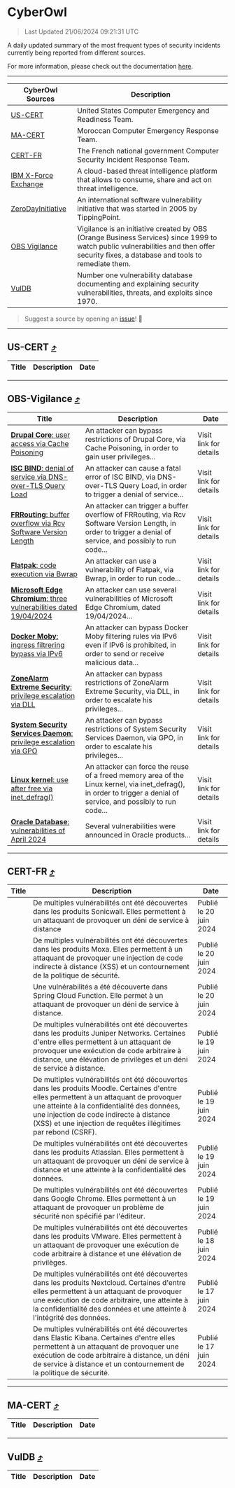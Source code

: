 
 <div id='top'></div>

# CyberOwl

 > Last Updated 21/06/2024 09:21:31 UTC
 
 A daily updated summary of the most frequent types of security incidents currently being reported from different sources.
 
 For more information, please check out the documentation [here](./docs/README.md).
 
 ---
 |CyberOwl Sources|Description|
 |---|---|
 |[US-CERT](#us-cert-arrow_heading_up)|United States Computer Emergency and Readiness Team.|
 |[MA-CERT](#ma-cert-arrow_heading_up)|Moroccan Computer Emergency Response Team.|
 |[CERT-FR](#cert-fr-arrow_heading_up)|The French national government Computer Security Incident Response Team.|
 |[IBM X-Force Exchange](#ibmcloud-arrow_heading_up)|A cloud-based threat intelligence platform that allows to consume, share and act on threat intelligence.|
 |[ZeroDayInitiative](#zerodayinitiative-arrow_heading_up)|An international software vulnerability initiative that was started in 2005 by TippingPoint.|
 |[OBS Vigilance](#obs-vigilance-arrow_heading_up)|Vigilance is an initiative created by OBS (Orange Business Services) since 1999 to watch public vulnerabilities and then offer security fixes, a database and tools to remediate them.|
 |[VulDB](#vuldb-arrow_heading_up)|Number one vulnerability database documenting and explaining security vulnerabilities, threats, and exploits since 1970.|
 
 > Suggest a source by opening an [issue](https://github.com/karimhabush/cyberowl/issues)! :raised_hands:
 ---

## US-CERT [:arrow_heading_up:](#cyberowl)

 |Title|Description|Date|
 |---|---|---|
 
 ---

## OBS-Vigilance [:arrow_heading_up:](#cyberowl)

 |Title|Description|Date|
 |---|---|---|
 |[<a href="https://vigilance.fr/vulnerability/Drupal-Core-user-access-via-Cache-Poisoning-42358" class="noirorange"><b>Drupal Core</b>: user access via Cache Poisoning</a>](https://vigilance.fr/vulnerability/Drupal-Core-user-access-via-Cache-Poisoning-42358)|An attacker can bypass restrictions of Drupal Core, via Cache Poisoning, in order to gain user privileges...|Visit link for details|
 |[<a href="https://vigilance.fr/vulnerability/ISC-BIND-denial-of-service-via-DNS-over-TLS-Query-Load-42339" class="noirorange"><b>ISC BIND</b>: denial of service via DNS-over-TLS Query Load</a>](https://vigilance.fr/vulnerability/ISC-BIND-denial-of-service-via-DNS-over-TLS-Query-Load-42339)|An attacker can cause a fatal error of ISC BIND, via DNS-over-TLS Query Load, in order to trigger a denial of service...|Visit link for details|
 |[<a href="https://vigilance.fr/vulnerability/FRRouting-buffer-overflow-via-Rcv-Software-Version-Length-42334" class="noirorange"><b>FRRouting</b>: buffer overflow via Rcv Software Version Length</a>](https://vigilance.fr/vulnerability/FRRouting-buffer-overflow-via-Rcv-Software-Version-Length-42334)|An attacker can trigger a buffer overflow of FRRouting, via Rcv Software Version Length, in order to trigger a denial of service, and possibly to run code...|Visit link for details|
 |[<a href="https://vigilance.fr/vulnerability/Flatpak-code-execution-via-Bwrap-44113" class="noirorange"><b>Flatpak</b>: code execution via Bwrap</a>](https://vigilance.fr/vulnerability/Flatpak-code-execution-via-Bwrap-44113)|An attacker can use a vulnerability of Flatpak, via Bwrap, in order to run code...|Visit link for details|
 |[<a href="https://vigilance.fr/vulnerability/Microsoft-Edge-Chromium-three-vulnerabilities-dated-19-04-2024-44112" class="noirorange"><b>Microsoft Edge Chromium</b>: three vulnerabilities dated 19/04/2024</a>](https://vigilance.fr/vulnerability/Microsoft-Edge-Chromium-three-vulnerabilities-dated-19-04-2024-44112)|An attacker can use several vulnerabilities of Microsoft Edge Chromium, dated 19/04/2024...|Visit link for details|
 |[<a href="https://vigilance.fr/vulnerability/Docker-Moby-ingress-filtrering-bypass-via-IPv6-44110" class="noirorange"><b>Docker Moby</b>: ingress filtrering bypass via IPv6</a>](https://vigilance.fr/vulnerability/Docker-Moby-ingress-filtrering-bypass-via-IPv6-44110)|An attacker can bypass Docker Moby filtering rules via IPv6 even if IPv6 is prohibited, in order to send or receive malicious data...|Visit link for details|
 |[<a href="https://vigilance.fr/vulnerability/ZoneAlarm-Extreme-Security-privilege-escalation-via-DLL-44109" class="noirorange"><b>ZoneAlarm Extreme Security</b>: privilege escalation via DLL</a>](https://vigilance.fr/vulnerability/ZoneAlarm-Extreme-Security-privilege-escalation-via-DLL-44109)|An attacker can bypass restrictions of ZoneAlarm Extreme Security, via DLL, in order to escalate his privileges...|Visit link for details|
 |[<a href="https://vigilance.fr/vulnerability/System-Security-Services-Daemon-privilege-escalation-via-GPO-44108" class="noirorange"><b>System Security Services Daemon</b>: privilege escalation via GPO</a>](https://vigilance.fr/vulnerability/System-Security-Services-Daemon-privilege-escalation-via-GPO-44108)|An attacker can bypass restrictions of System Security Services Daemon, via GPO, in order to escalate his privileges...|Visit link for details|
 |[<a href="https://vigilance.fr/vulnerability/Linux-kernel-use-after-free-via-inet-defrag-44105" class="noirorange"><b>Linux kernel</b>: use after free via inet_defrag()</a>](https://vigilance.fr/vulnerability/Linux-kernel-use-after-free-via-inet-defrag-44105)|An attacker can force the reuse of a freed memory area of the Linux kernel, via inet_defrag(), in order to trigger a denial of service, and possibly to run code...|Visit link for details|
 |[<a href="https://vigilance.fr/vulnerability/Oracle-Database-vulnerabilities-of-April-2024-44102" class="noirorange"><b>Oracle Database</b>: vulnerabilities of April 2024</a>](https://vigilance.fr/vulnerability/Oracle-Database-vulnerabilities-of-April-2024-44102)|Several vulnerabilities were announced in Oracle products...|Visit link for details|
 
 ---

## CERT-FR [:arrow_heading_up:](#cyberowl)

 |Title|Description|Date|
 |---|---|---|
 |[](https://www.cert.ssi.gouv.fr/avis/CERTFR-2024-AVI-0509/)|De multiples vulnérabilités ont été découvertes dans les produits Sonicwall. Elles permettent à un attaquant de provoquer un déni de service à distance|Publié le 20 juin 2024|
 |[](https://www.cert.ssi.gouv.fr/avis/CERTFR-2024-AVI-0508/)|De multiples vulnérabilités ont été découvertes dans les produits Moxa. Elles permettent à un attaquant de provoquer une injection de code indirecte à distance (XSS) et un contournement de la politique de sécurité.|Publié le 20 juin 2024|
 |[](https://www.cert.ssi.gouv.fr/avis/CERTFR-2024-AVI-0507/)|Une vulnérabilités a été découverte dans Spring Cloud Function. Elle permet à un attaquant de provoquer un déni de service à distance.|Publié le 20 juin 2024|
 |[](https://www.cert.ssi.gouv.fr/avis/CERTFR-2024-AVI-0506/)|De multiples vulnérabilités ont été découvertes dans les produits Juniper Networks. Certaines d'entre elles permettent à un attaquant de provoquer une exécution de code arbitraire à distance, une élévation de privilèges et un déni de service à distance.|Publié le 19 juin 2024|
 |[](https://www.cert.ssi.gouv.fr/avis/CERTFR-2024-AVI-0505/)|De multiples vulnérabilités ont été découvertes dans les produits Moodle. Certaines d'entre elles permettent à un attaquant de provoquer une atteinte à la confidentialité des données, une injection de code indirecte à distance (XSS) et une injection de requêtes illégitimes par rebond (CSRF).|Publié le 19 juin 2024|
 |[](https://www.cert.ssi.gouv.fr/avis/CERTFR-2024-AVI-0504/)|De multiples vulnérabilités ont été découvertes dans les produits Atlassian. Elles permettent à un attaquant de provoquer un déni de service à distance et une atteinte à la confidentialité des données.|Publié le 19 juin 2024|
 |[](https://www.cert.ssi.gouv.fr/avis/CERTFR-2024-AVI-0503/)|De multiples vulnérabilités ont été découvertes dans Google Chrome. Elles permettent à un attaquant de provoquer un problème de sécurité non spécifié par l'éditeur.|Publié le 19 juin 2024|
 |[](https://www.cert.ssi.gouv.fr/avis/CERTFR-2024-AVI-0502/)|De multiples vulnérabilités ont été découvertes dans les produits VMware. Elles permettent à un attaquant de provoquer une exécution de code arbitraire à distance et une élévation de privilèges.|Publié le 18 juin 2024|
 |[](https://www.cert.ssi.gouv.fr/avis/CERTFR-2024-AVI-0501/)|De multiples vulnérabilités ont été découvertes dans les produits Nextcloud. Certaines d'entre elles permettent à un attaquant de provoquer une exécution de code arbitraire, une atteinte à la confidentialité des données et une atteinte à l'intégrité des données.|Publié le 17 juin 2024|
 |[](https://www.cert.ssi.gouv.fr/avis/CERTFR-2024-AVI-0500/)|De multiples vulnérabilités ont été découvertes dans Elastic Kibana. Certaines d'entre elles permettent à un attaquant de provoquer une exécution de code arbitraire à distance, un déni de service à distance et un contournement de la politique de sécurité.|Publié le 17 juin 2024|
 
 ---

## MA-CERT [:arrow_heading_up:](#cyberowl)

 |Title|Description|Date|
 |---|---|---|
 
 ---

## VulDB [:arrow_heading_up:](#cyberowl)

 |Title|Description|Date|
 |---|---|---|
 